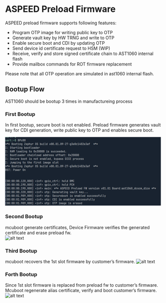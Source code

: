 # ASPEED Preload Firmware

ASPEED preload firmware supports following features:  
- Program OTP image for writing public key to OTP
- Generate vault key by HW TRNG and write to OTP
- Enable secure boot and CDI by updating OTP
- Send device id certificate request to HSM (WIP)
- Receive, verify and store signed certificate chain to AST1060 internal flash
- Provide mailbox commands for ROT firmware replacement

Please note that all OTP operation are simulated in ast1060 internal flash.

## Bootup Flow

AST1060 should be bootup 3 times in manufactureing process

### First Bootup
In first bootup, secure boot is not enabled. Preload firmware generates vault key for CDI generation, write public key to OTP and enables secure boot.

![alt text](doc/1stbooup.png)

### Second Bootup
mcuboot generate certificates, Device Firmware verifies the generated certificate and erase preload fw.  
![alt text](doc/2ndbooup.png)

### Third Bootup
mcuboot recovers the 1st slot firmware by customer’s firmware.
![alt text](doc/3rdbooup.png)

### Forth Bootup
Since 1st slot firmware is replaced from preload fw to customer’s firmware. Mcuboot regenerate alias certificate, verify and boot customer’s firmware.
![alt text](doc/4thbooup.png)
